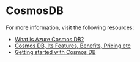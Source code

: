 # CosmosDB

For more information, visit the following resources:

- [What is Azure Cosmos DB?](https://intellipaat.com/blog/what-is-azure-cosmos-db/)
- [Cosmos DB, Its Features, Benefits, Pricing etc](https://stackify.com/what-is-azure-cosmos-db/)
- [Getting started with Cosmos DB](https://acloudguru.com/blog/engineering/azure-cosmos-db-lets-you-focus-on-the-good-stuff)
